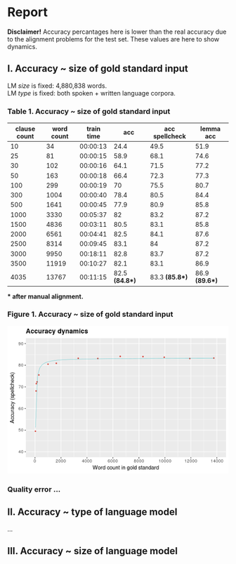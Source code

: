 # Report

**Disclaimer!** Accuracy percantages here is lower than the real accuracy due to the alignment problems for the test set. These values are here to show dynamics.

## I. Accuracy ~ size of gold standard input

LM *size* is fixed: 4,880,838 words.<br>
LM *type* is fixed: both spoken + written language corpora.

### Table 1. Accuracy ~ size of gold standard input

| clause count | word count | train time | acc          | acc spellcheck | lemma acc    | 
|--------------|------------|------------|--------------|----------------|--------------| 
| 10           | 34         | 00:00:13   | 24.4         | 49.5           | 51.9         | 
| 25           | 81         | 00:00:15   | 58.9         | 68.1           | 74.6         | 
| 30           | 102        | 00:00:16   | 64.1         | 71.5           | 77.2         | 
| 50           | 163        | 00:00:18   | 66.4         | 72.3           | 77.3         | 
| 100          | 299        | 00:00:19   | 70           | 75.5           | 80.7         |
| 300          | 1004       | 00:00:40   | 78.4         | 80.5           | 84.4         | 
| 500          | 1641       | 00:00:45   | 77.9         | 80.9           | 85.8         | 
| 1000         | 3330       | 00:05:37   | 82           | 83.2           | 87.2         | 
| 1500         | 4836       | 00:03:11   | 80.5         | 83.1           | 85.8         | 
| 2000         | 6561       | 00:04:41   | 82.5         | 84.1           | 87.6         | 
| 2500         | 8314       | 00:09:45   | 83.1         | 84             | 87.2         | 
| 3000         | 9950       | 00:18:11   | 82.8         | 83.7           | 87.2         | 
| 3500         | 11919      | 00:10:27   | 82.1         | 83.1           | 86.9         | 
| 4035         | 13767      | 00:11:15   | 82.5 **(84.8&ast;)** | 83.3 **(85.8&ast;)**   | 86.9 **(89.6&ast;)** | 

**&ast; after manual alignment.**

### Figure 1. Accuracy ~ size of gold standard input

![acc_dynamics](https://raw.githubusercontent.com/gree-gorey/diploma/master/static/acc_dynamics.png "acc_dynamics")

### Quality error ...



## II. Accuracy ~ type of language model

...

## III. Accuracy ~ size of language model